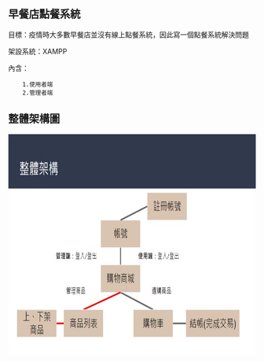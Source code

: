 早餐店點餐系統
-------------------------------------------------------------------
目標：疫情時大多數早餐店並沒有線上點餐系統，因此寫一個點餐系統解決問題

架設系統：XAMPP

內含：

        1.使用者端
        2.管理者端


整體架構圖
-------------------------------------------------------------------

<img src="https://github.com/tank11110/young/blob/master/PHP%E8%88%87MYSQL/%E5%9C%96%E7%89%87/MySQL_1.jpg" height="450" width="800">




